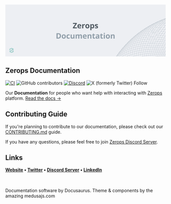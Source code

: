 ![Docs cover](https://github.com/zeropsio/recipe-shared-assets/blob/main/covers/svg/cover-docs.svg)

<h2>Zerops Documentation</h2>

[![CI](https://img.shields.io/github/actions/workflow/status/zeropsio/docs/build.yml?labelColor=EDEFF3&color=8F9DA8)](https://github.com/zeropsio/docs/actions/workflows/build.yml)
![GitHub contributors](https://img.shields.io/github/contributors/zeropsio/docs?labelColor=EDEFF3&color=8F9DA8)
[![Discord](https://img.shields.io/discord/735781031147208777?labelColor=EDEFF3&color=8F9DA8)](https://discord.gg/xxzmJSDKPT)
![X (formerly Twitter) Follow](https://img.shields.io/twitter/follow/zeropsio)

Our <b>Documentation</b> for people who want help with interacting with <a href="https://zerops.io/" target="_blank">Zerops</a> platform. <a href="https://docs.zerops.io/" target="_blank">Read the docs →</a>

## Contributing Guide

If you're planning to contribute to our documentation, please check out our [CONTRIBUTING.md](https://github.com/zeropsio/docs/blob/main/CONTRIBUTING.md) guide.

If you have any questions, please feel free to join [Zerops Discord Server](https://discord.gg/xxzmJSDKPT).

## Links

<div>
  <b>
  <a href="https://zerops.io">Website</a>
  •
  <a href="https://x.com/zeropsio">Twitter</a>
  •
  <a href="https://discord.gg/xxzmJSDKPT">Discord Server</a>
  •
  <a href="http://linkedin.com/company/zerops/">LinkedIn</a>
  </b>
</div>

<br/>
<br/>

<p>
Documentation software by Docusaurus. Theme & components by the amazing medusajs.com
</p>

<br/>
  
<!--
<p align="center">
Documentation software by Docusaurus. Theme & components by the amazing medusajs.com
<br/>
</p>

<p align="end"><img height="36" src="https://github.com/zeropsio/recipe-shared-assets/blob/main/logos/zerops-green.svg" ></p>
 -->
